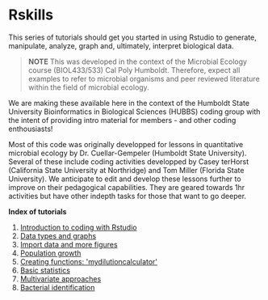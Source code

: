 # Rskills
This series of tutorials should get you started in using Rstudio to generate, manipulate, analyze, graph and, ultimately, interpret biological data. 

> **NOTE** 
> This was developed in the context of the Microbial Ecology course (BIOL433/533) Cal Poly Humboldt. Therefore, expect all examples to refer to microbial organisms and peer reviewed literature within the field of microbial ecology.

We are making these available here in the context of the Humboldt State University Bioinformatics in Biological Sciences (HUBBS) coding group with the intent of providing intro material for members - and other coding enthousiasts!

Most of this code was originally developped for lessons in quantitative microbial ecology by Dr. Cuellar-Gempeler (Humboldt State University). Several of these include coding activities developped by Casey terHorst (California State University at Northridge) and Tom Miller (Florida State University). We anticipate to edit and develop these lessons further to improve on their pedagogical capabilities. They are geared towards 1hr activities but have other indepth tasks for those that want to go deeper.

**Index of tutorials**
1. [Introduction to coding with Rstudio](/Tutorial1/README.md)
2. [Data types and graphs](/Tutorial2/README.md)
3. [Import data and more figures](/Tutorial3/README.md)
4. [Population growth](/Tutorial4/README.md)
5. [Creating functions: 'mydilutioncalculator'](/Tutorial5/README.md)
6. [Basic statistics](/Tutorial6/README.md)
7. [Multivariate approaches](/Tutorial7/README.md)
8. [Bacterial identification](/Tutorial8/README.md)
